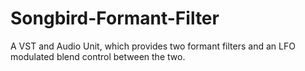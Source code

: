 # Songbird-Formant-Filter
A VST and Audio Unit, which provides two formant filters and an LFO modulated blend control between the two.
